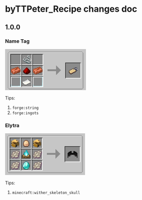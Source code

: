# byTTPeter_Recipe changes doc



## 1.0.0

### Name Tag

![name tag](https://github.com/TTStudio-of-TTPeter/byTTPeter_Recipe_Datapack/raw/main/Changes_pic/1.0.0/name%20tag.png)

Tips:

1. `forge:string`
2. `forge:ingots`

### Elytra

![elytra](https://github.com/TTStudio-of-TTPeter/byTTPeter_Recipe_Datapack/raw/main/Changes_pic/1.0.0/elytra.png)

Tips:

1. `minecraft:wither_skeleton_skull`